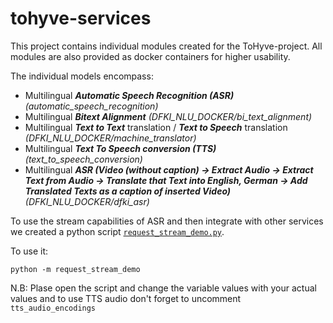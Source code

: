 # tohyve-services

This project contains individual modules created for the ToHyve-project. 
All modules are also provided as docker containers for higher usability. 

The individual models encompass:

* Multilingual ***Automatic Speech Recognition (ASR)*** *(automatic_speech_recognition)*
* Multilingual ***Bitext Alignment*** *(DFKI_NLU_DOCKER/bi_text_alignment)*
* Multilingual ***Text to Text*** translation / ***Text to Speech*** translation *(DFKI_NLU_DOCKER/machine_translator)*
* Multilingual ***Text To Speech conversion (TTS)***  *(text_to_speech_conversion)*
* Multilingual ***ASR (Video (without caption) -> Extract Audio -> Extract Text from Audio -> Translate that Text into English, German -> Add Translated Texts as a caption of inserted Video)*** *(DFKI_NLU_DOCKER/dfki_asr)*


To use the stream capabilities of ASR and then integrate with other services we created a python script [`request_stream_demo.py`](./request_stream_demo.py).

To use it:
```
python -m request_stream_demo
```
N.B: Plase open the script and change the variable values with your actual values and to use TTS audio don't forget to uncomment `tts_audio_encodings`